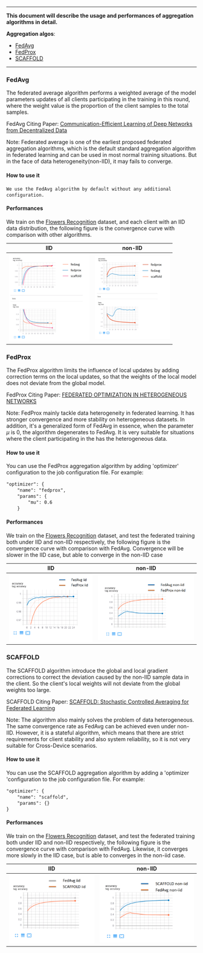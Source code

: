
------
**This document will describe the usage and performances of aggregation algorithms in detail.**

**Aggregation algos**:

- [FedAvg](#fedavg)
- [FedProx](#fedprox)
- [SCAFFOLD](#scaffold)

----

### FedAvg

The federated average algorithm performs a weighted average of the model parameters updates of all clients participating in the training in this round, where the weight value is the proportion of the client samples to the total samples.

FedAvg Citing Paper: [Communication-Efficient Learning of Deep Networks from Decentralized Data](https://arxiv.org/pdf/1602.05629.pdf) 

Note: Federated average is one of the earliest proposed federated aggregation algorithms, which is the default standard aggregation algorithm in federated learning and can be used in most normal training situations. But in the face of data heterogeneity(non-IID), it may fails to converge.

#### How to use it

```
We use the FedAvg algorithm by default without any additional configuration.
```

#### Performances

We train on the [Flowers Recognition](https://www.kaggle.com/datasets/alxmamaev/flowers-recognition) dataset, and each client with an IID data distribution, the following figure is the convergence curve with comparison with other algorithms.

| IID                            | non-IID                        |
| ------------------------------ | ------------------------------ |
| ![fedavg1](../images/algorithms/fedavg1.png) | ![fedavg2](../images/algorithms/fedavg2.png) |



### FedProx

The FedProx algorithm limits the influence of local updates by adding correction terms on the local updates, so that the weights of the local model does not deviate from the global model.

FedProx Citing Paper: [FEDERATED OPTIMIZATION IN HETEROGENEOUS NETWORKS](https://arxiv.org/pdf/1812.06127.pdf)

Note: FedProx mainly tackle data heterogeneity in federated learning. It has stronger convergence and more stability on heterogeneous datasets.  In addition, it's a generalized form of FedAvg in essence, when the parameter $\mu$ is 0, the algorithm degenerates to FedAvg. It is very suitable for situations where the client participating in the has the heterogeneous data.

#### How to use it

You can use the FedProx aggregation algorithm by adding 'optimizer' configuration to the job configuration file. For example:

```
"optimizer": {
    "name": "fedprox",
    "params": {
        "mu": 0.6
    }
```

#### Performances

We train on the [Flowers Recognition](https://www.kaggle.com/datasets/alxmamaev/flowers-recognition) dataset, and test the federated training both under IID and non-IID respectively, the following figure is the convergence curve with comparison with FedAvg. Convergence will be slower in the IID case, but able to converge in the non-IID case

| IID                              | non-IID                          |
| -------------------------------- | -------------------------------- |
| ![fedprox1](../images/algorithms/fedprox1.png) | ![fedprox2](../images/algorithms/fedprox2.png) |



### SCAFFOLD

The SCAFFOLD algorithm introduce the global and local gradient corrections to correct the deviation caused by the non-IID sample data in the client. So the client's local weights will not deviate from the global weights too large.

SCAFFOLD Citing Paper: [SCAFFOLD: Stochastic Controlled Averaging for Federated Learning](https://arxiv.org/pdf/1910.06378.pdf)

Note: The algorithm also mainly solves the problem of data heterogeneous. The same convergence rate as FedAvg can be achieved even under non-IID. However, it is a stateful algorithm, which means that there are strict requirements for client stability and also system reliability, so it is not very suitable for Cross-Device scenarios.

#### How to use it

You can use the SCAFFOLD aggregation algorithm by adding a 'optimizer 'configuration to the job configuration file. For example:

```
"optimizer": {
    "name": "scaffold",
    "params": {}
}
```

#### Performances

We train on the [Flowers Recognition](https://www.kaggle.com/datasets/alxmamaev/flowers-recognition) dataset, and test the federated training both under IID and non-IID respectively, the following figure is the convergence curve with comparison with FedAvg. Likewise, it converges more slowly in the IID case, but is able to converges in the non-iid case.

| IID                                | non-IID                            |
| ---------------------------------- | ---------------------------------- |
| ![scaffold1](../images/algorithms/scaffold1.png) | ![scaffold2](../images/algorithms/scaffold2.png) |



